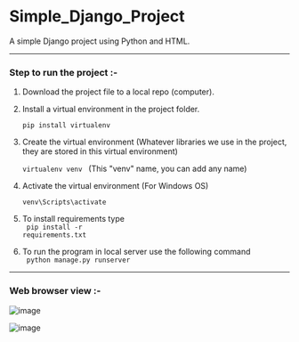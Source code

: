 # Simple_Django_Project
A simple Django project using Python and HTML.

---

### Step to run the project :-

1. Download the project file to a local repo (computer).

2. Install a virtual environment in the project folder. <br> <code> pip install virtualenv </code>

3. Create the virtual environment (Whatever libraries we use in the project, they are stored in this virtual environment) <br> <code> virtualenv venv </code>   (This "venv" name, you can add any name)
   
4. Activate the virtual environment (For Windows OS) <br> <code> venv\Scripts\activate </code>

5. To install requirements type <br> <code> pip install -r requirements.txt </code>

6. To run the program in local server use the following command <br> <code> python manage.py runserver </code>

---

### Web browser view :-

![image](https://github.com/user-attachments/assets/5ff79885-8435-4bbd-bf4f-51edc7e8cf6e) 

![image](https://github.com/user-attachments/assets/84e24a29-98b1-44a9-864b-68e68c115946)
